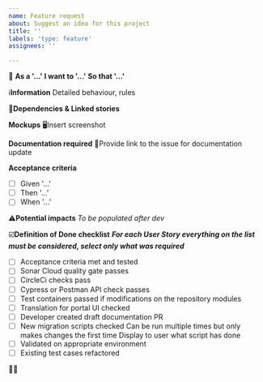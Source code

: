 ```yaml
---
name: Feature request
about: Suggest an idea for this project
title: ''
labels: 'type: feature'
assignees: ''

---
```


:scroll:
**As a '...'**
**I want to '...'**
**So that '...'**

:information_source:**Information**
Detailed behaviour, rules 

:link:**Dependencies & Linked stories**

**Mockups**
:desktop_computer:Insert screenshot

**Documentation required**
:link:Provide link to the issue for documentation update

**Acceptance criteria**
- [ ] Given '...'
- [ ] Then '...'
- [ ] When '...'

:warning:**Potential impacts**
*To be populated after dev*

:ballot_box_with_check:**Definition of Done checklist**
***For each User Story everything on the list must be considered, select only what was required***
- [ ] Acceptance criteria met and tested
- [ ] Sonar Cloud quality gate passes
- [ ] CircleCi checks pass
- [ ] Cypress or Postman API check passes
- [ ] Test containers passed if modifications on the repository modules
- [ ] Translation for portal UI checked
- [ ] Developer created draft documentation PR
- [ ] New migration scripts checked
Can be run multiple times but only makes changes the first time
Display to user what script has done
- [ ] Validated on appropriate environment
- [ ] Existing test cases refactored

:checkered_flag::superhero:
